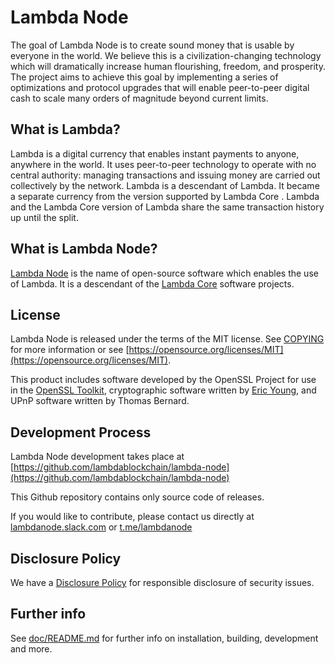 Lambda Node
=================

The goal of Lambda Node is to create sound money that is usable by everyone
in the world. We believe this is a civilization-changing technology which will
dramatically increase human flourishing, freedom, and prosperity. The project
aims to achieve this goal by implementing a series of optimizations and
protocol upgrades that will enable peer-to-peer digital cash to scale many
orders of magnitude beyond current limits.

What is Lambda?
---------------------

Lambda is a digital currency that enables instant payments to anyone,
anywhere in the world. It uses peer-to-peer technology to operate with no
central authority: managing transactions and issuing money are carried out
collectively by the network. Lambda is a descendant of Lambda. It became
a separate currency from the version supported by Lambda Core .
Lambda and the Lambda Core version of Lambda
share the same transaction history up until the split.

What is Lambda Node?
--------------------------

[Lambda Node](https://www.lambdanode.org) is the name of open-source
software which enables the use of Lambda. It is a descendant of the
[Lambda Core](https://lambdacore.org) 
software projects.

License
-------

Lambda Node is released under the terms of the MIT license. See
[COPYING](COPYING) for more information or see
[https://opensource.org/licenses/MIT](https://opensource.org/licenses/MIT).

This product includes software developed by the OpenSSL Project for use in the
[OpenSSL Toolkit](https://www.openssl.org/), cryptographic software written by
[Eric Young](mailto:eay@cryptsoft.com), and UPnP software written by Thomas
Bernard.

Development Process
-------------------

Lambda Node development takes place at [https://github.com/lambdablockchain/lambda-node](https://github.com/lambdablockchain/lambda-node)

This Github repository contains only source code of releases.

If you would like to contribute, please contact us directly at
[lambdanode.slack.com](https://lambdanode.slack.com) or [t.me/lambdanode](https://t.me/lambdanode)

Disclosure Policy
-----------------

We have a [Disclosure Policy](DISCLOSURE_POLICY.md) for responsible disclosure
of security issues.

Further info
------------

See [doc/README.md](doc/README.md) for further info on installation, building,
development and more.
